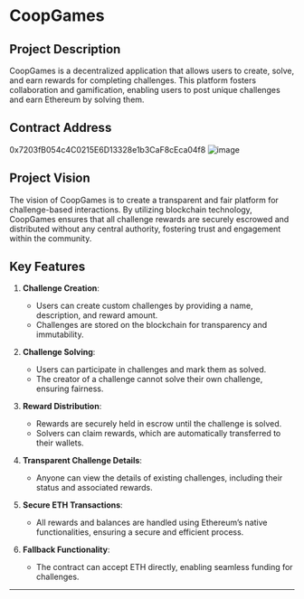# CoopGames

## Project Description
CoopGames is a decentralized application that allows users to create, solve, and earn rewards for completing challenges. This platform fosters collaboration and gamification, enabling users to post unique challenges and earn Ethereum by solving them.

## Contract Address
0x7203fB054c4C0215E6D13328e1b3CaF8cEca04f8
![image](https://github.com/user-attachments/assets/aaa144be-9eb6-4a57-89ae-56d10fc8dc2f)


## Project Vision
The vision of CoopGames is to create a transparent and fair platform for challenge-based interactions. By utilizing blockchain technology, CoopGames ensures that all challenge rewards are securely escrowed and distributed without any central authority, fostering trust and engagement within the community.

## Key Features

1. **Challenge Creation**:
   - Users can create custom challenges by providing a name, description, and reward amount.
   - Challenges are stored on the blockchain for transparency and immutability.

2. **Challenge Solving**:
   - Users can participate in challenges and mark them as solved.
   - The creator of a challenge cannot solve their own challenge, ensuring fairness.

3. **Reward Distribution**:
   - Rewards are securely held in escrow until the challenge is solved.
   - Solvers can claim rewards, which are automatically transferred to their wallets.

4. **Transparent Challenge Details**:
   - Anyone can view the details of existing challenges, including their status and associated rewards.

5. **Secure ETH Transactions**:
   - All rewards and balances are handled using Ethereum’s native functionalities, ensuring a secure and efficient process.

6. **Fallback Functionality**:
   - The contract can accept ETH directly, enabling seamless funding for challenges.

---

